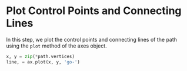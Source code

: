 # Plot Control Points and Connecting Lines

In this step, we plot the control points and connecting lines of the path using the `plot` method of the axes object.

```python
x, y = zip(*path.vertices)
line, = ax.plot(x, y, 'go-')
```
